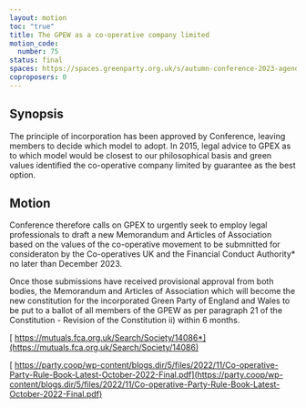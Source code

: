 ```yaml
---
layout: motion
toc: "true"
title: The GPEW as a co-operative company limited
motion_code:
  number: 75
status: final
spaces: https://spaces.greenparty.org.uk/s/autumn-conference-2023-agenda-forum/post/post/view?id=10700
coproposers: 0
---
```

## **Synopsis**

The principle of incorporation has been approved by Conference, leaving members to decide which model to adopt. In 2015, legal advice to GPEX as to which model would be closest to our philosophical basis and green values identified the co-operative company limited by guarantee as the best option.

## **Motion**

Conference therefore calls on GPEX to urgently seek to employ legal professionals to draft a new Memorandum and Articles of Association based on the values of the co-operative movement to be submnitted for consideraton by the Co-operatives UK and the Financial Conduct Authority* no later than December 2023.

Once those submissions have received provisional approval from both bodies, the Memorandum and Articles of Association which will become the new constitution for the incorporated Green Party of England and Wales to be put to a ballot of all members of the GPEW as per paragraph 21 of the Constitution - Revision of the Constitution ii) within 6 months.

[ https://mutuals.fca.org.uk/Search/Society/14086*](https://mutuals.fca.org.uk/Search/Society/14086)

[ https://party.coop/wp-content/blogs.dir/5/files/2022/11/Co-operative-Party-Rule-Book-Latest-October-2022-Final.pdf](https://party.coop/wp-content/blogs.dir/5/files/2022/11/Co-operative-Party-Rule-Book-Latest-October-2022-Final.pdf)